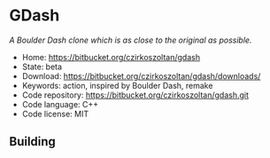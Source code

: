 # GDash

_A Boulder Dash clone which is as close to the original as possible._

- Home: https://bitbucket.org/czirkoszoltan/gdash
- State: beta
- Download: https://bitbucket.org/czirkoszoltan/gdash/downloads/
- Keywords: action, inspired by Boulder Dash, remake
- Code repository: https://bitbucket.org/czirkoszoltan/gdash.git
- Code language: C++
- Code license: MIT

## Building
